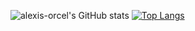 ![alexis-orcel's GitHub stats](https://github-readme-stats.vercel.app/api?username=alexis-orcel&show_icons=true&theme=radical)
[![Top Langs](https://github-readme-stats.vercel.app/api/top-langs/?username=alexis-orcel&langs_count=8)](https://github.com/alexis-orcel/github-readme-stats)

